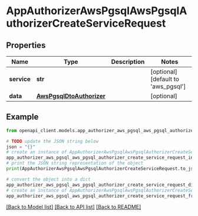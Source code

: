 # AppAuthorizerAwsPgsqlAwsPgsqlAuthorizerCreateServiceRequest


## Properties

Name | Type | Description | Notes
------------ | ------------- | ------------- | -------------
**service** | **str** |  | [optional] [default to 'aws_pgsql']
**data** | [**AwsPgsqlDtoAuthorizer**](AwsPgsqlDtoAuthorizer.md) |  | [optional] 

## Example

```python
from openapi_client.models.app_authorizer_aws_pgsql_aws_pgsql_authorizer_create_service_request import AppAuthorizerAwsPgsqlAwsPgsqlAuthorizerCreateServiceRequest

# TODO update the JSON string below
json = "{}"
# create an instance of AppAuthorizerAwsPgsqlAwsPgsqlAuthorizerCreateServiceRequest from a JSON string
app_authorizer_aws_pgsql_aws_pgsql_authorizer_create_service_request_instance = AppAuthorizerAwsPgsqlAwsPgsqlAuthorizerCreateServiceRequest.from_json(json)
# print the JSON string representation of the object
print(AppAuthorizerAwsPgsqlAwsPgsqlAuthorizerCreateServiceRequest.to_json())

# convert the object into a dict
app_authorizer_aws_pgsql_aws_pgsql_authorizer_create_service_request_dict = app_authorizer_aws_pgsql_aws_pgsql_authorizer_create_service_request_instance.to_dict()
# create an instance of AppAuthorizerAwsPgsqlAwsPgsqlAuthorizerCreateServiceRequest from a dict
app_authorizer_aws_pgsql_aws_pgsql_authorizer_create_service_request_from_dict = AppAuthorizerAwsPgsqlAwsPgsqlAuthorizerCreateServiceRequest.from_dict(app_authorizer_aws_pgsql_aws_pgsql_authorizer_create_service_request_dict)
```
[[Back to Model list]](../README.md#documentation-for-models) [[Back to API list]](../README.md#documentation-for-api-endpoints) [[Back to README]](../README.md)


